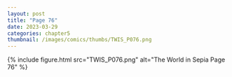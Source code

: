 ```yaml
---
layout: post
title: "Page 76"
date: 2023-03-29
categories: chapter5
thumbnail: /images/comics/thumbs/TWIS_P076.png
---
```


{% include figure.html src="TWIS_P076.png" alt="The World in Sepia Page 76" %}